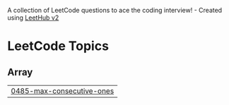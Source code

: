 A collection of LeetCode questions to ace the coding interview! - Created using [LeetHub v2](https://github.com/arunbhardwaj/LeetHub-2.0)
<!---LeetCode Topics Start-->
# LeetCode Topics
## Array
|  |
| ------- |
| [0485-max-consecutive-ones](https://github.com/samiran4663/LeetCode/tree/master/0485-max-consecutive-ones) |
<!---LeetCode Topics End-->